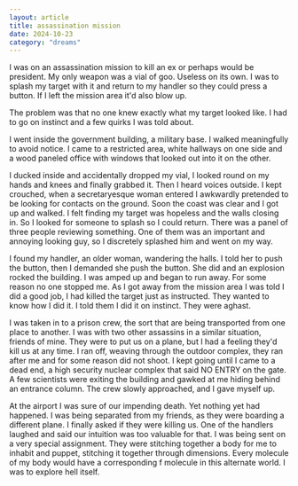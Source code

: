 ```yaml
---
layout: article
title: assassination mission
date: 2024-10-23
category: "dreams"
---
```


I was on an assassination mission to kill an ex or perhaps would be president.
My only weapon was a vial of goo. Useless on its own. I was to splash my target with it and return to my handler so they could press a button. If I left the mission area it'd also blow up.

The problem was that no one knew exactly what my target looked like. 
I had to go on instinct and a few quirks I was told about.

I went inside the government building, a military base. I walked meaningfully to avoid notice. I came to a restricted area, white hallways on one side and a wood paneled office with windows that looked out into it on the other.

I ducked inside and accidentally dropped my vial, I looked round on my hands and knees and finally grabbed it. Then I heard voices outside. I kept crouched, when a secretaryesque woman entered I awkwardly pretended to be looking for contacts on the ground. 
Soon the coast was clear and I got up and walked. I felt finding my target was hopeless and the walls closing in. So I looked for someone to splash so I could return.
There was a panel of three people reviewing something. One of them was an important and annoying looking guy, so I discretely splashed him and went on my way.

I found my handler, an older woman, wandering the halls. I told her to push the button, then I demanded she push the button. She did and an explosion rocked the building.
I was amped up and began to run away. For some reason no one stopped me. As I got away from the mission area I was told I did a good job, I had killed the target just as instructed. They wanted to know how I did it. I told them I did it on instinct. They were aghast. 

I was taken in to a prison crew, the sort that are being transported from one place to another. I was with two other assassins in a similar situation, friends of mine. They were to put us on a plane, but I had a feeling they'd kill us at any time.
I ran off, weaving through the outdoor complex, they ran after me and for some reason did not shoot.
I kept going until I came to a dead end, a high security nuclear complex that said NO ENTRY on the gate. A few scientists were exiting the building and gawked at me hiding behind an entrance column. The crew slowly approached, and I gave myself up.

At the airport I was sure of our impending death. Yet nothing yet had happened.
I was being separated from my friends, as they were boarding a different plane. I finally asked if they were killing us.
One of the handlers laughed and said our intuition was too valuable for that. I was being sent on a very special assignment. They were stitching together a body for me to inhabit and puppet, stitching it together through dimensions. Every molecule of my body would have a corresponding f molecule in this alternate world. I was to explore hell itself. 